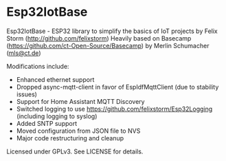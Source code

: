 # Esp32IotBase

Esp32IotBase - ESP32 library to simplify the basics of IoT projects
by Felix Storm (http://github.com/felixstorm)
Heavily based on Basecamp (https://github.com/ct-Open-Source/Basecamp) by Merlin Schumacher (mls@ct.de)

Modifications include:
* Enhanced ethernet support
* Dropped async-mqtt-client in favor of EspIdfMqttClient (due to stability issues)
* Support for Home Assistant MQTT Discovery
* Switched logging to use https://github.com/felixstorm/Esp32Logging (including logging to syslog)
* Added SNTP support
* Moved configuration from JSON file to NVS
* Major code restructuring and cleanup

Licensed under GPLv3. See LICENSE for details.
